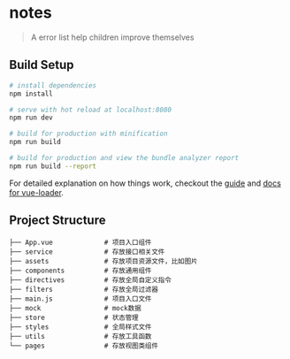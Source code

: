 # notes

> A error list help children improve themselves

## Build Setup

``` bash
# install dependencies
npm install

# serve with hot reload at localhost:8080
npm run dev

# build for production with minification
npm run build

# build for production and view the bundle analyzer report
npm run build --report
```

For detailed explanation on how things work, checkout the [guide](http://vuejs-templates.github.io/webpack/) and [docs for vue-loader](http://vuejs.github.io/vue-loader).


## Project Structure
```shell
├── App.vue             # 项目入口组件
├── service             # 存放接口相关文件
├── assets              # 存放项目资源文件，比如图片
├── components          # 存放通用组件
├── directives          # 存放全局自定义指令
├── filters             # 存放全局过滤器
├── main.js             # 项目入口文件
├── mock                # mock数据
├── store               # 状态管理
├── styles              # 全局样式文件
├── utils               # 存放工具函数
└── pages               # 存放视图类组件
```
